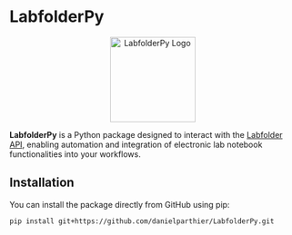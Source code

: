 # LabfolderPy

<p align="center">
    <img src="https://raw.githubusercontent.com/danielparthier/LabfolderPy/logo/LabfolderPy.svg" alt="LabfolderPy Logo" width="150"/>
</p>

**LabfolderPy** is a Python package designed to interact with the [Labfolder API](https://labforward.io/labfolder), enabling automation and integration of electronic lab notebook functionalities into your workflows.

## Installation

You can install the package directly from GitHub using pip:

```bash
pip install git+https://github.com/danielparthier/LabfolderPy.git
```